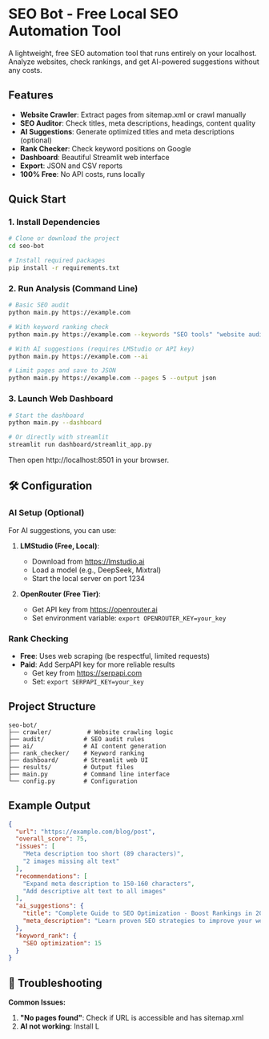 # SEO Bot - Free Local SEO Automation Tool

A lightweight, free SEO automation tool that runs entirely on your localhost. Analyze websites, check rankings, and get AI-powered suggestions without any costs.

##  Features

-  **Website Crawler**: Extract pages from sitemap.xml or crawl manually
- **SEO Auditor**: Check titles, meta descriptions, headings, content quality
-  **AI Suggestions**: Generate optimized titles and meta descriptions (optional)
-  **Rank Checker**: Check keyword positions on Google
-  **Dashboard**: Beautiful Streamlit web interface
-  **Export**: JSON and CSV reports
-  **100% Free**: No API costs, runs locally

## Quick Start

### 1. Install Dependencies

```bash
# Clone or download the project
cd seo-bot

# Install required packages
pip install -r requirements.txt
```

### 2. Run Analysis (Command Line)

```bash
# Basic SEO audit
python main.py https://example.com

# With keyword ranking check
python main.py https://example.com --keywords "SEO tools" "website audit"

# With AI suggestions (requires LMStudio or API key)
python main.py https://example.com --ai

# Limit pages and save to JSON
python main.py https://example.com --pages 5 --output json
```

### 3. Launch Web Dashboard

```bash
# Start the dashboard
python main.py --dashboard

# Or directly with streamlit
streamlit run dashboard/streamlit_app.py
```

Then open http://localhost:8501 in your browser.

## 🛠️ Configuration

### AI Setup (Optional)

For AI suggestions, you can use:

1. **LMStudio (Free, Local)**:
   - Download from https://lmstudio.ai
   - Load a model (e.g., DeepSeek, Mixtral)
   - Start the local server on port 1234

2. **OpenRouter (Free Tier)**:
   - Get API key from https://openrouter.ai
   - Set environment variable: `export OPENROUTER_KEY=your_key`

### Rank Checking

- **Free**: Uses web scraping (be respectful, limited requests)
- **Paid**: Add SerpAPI key for more reliable results
  - Get key from https://serpapi.com
  - Set: `export SERPAPI_KEY=your_key`

## Project Structure

```
seo-bot/
├── crawler/          # Website crawling logic
├── audit/           # SEO audit rules
├── ai/              # AI content generation
├── rank_checker/    # Keyword ranking
├── dashboard/       # Streamlit web UI
├── results/         # Output files
├── main.py          # Command line interface
└── config.py        # Configuration
```

## Example Output

```json
{
  "url": "https://example.com/blog/post",
  "overall_score": 75,
  "issues": [
    "Meta description too short (89 characters)",
    "2 images missing alt text"
  ],
  "recommendations": [
    "Expand meta description to 150-160 characters",
    "Add descriptive alt text to all images"
  ],
  "ai_suggestions": {
    "title": "Complete Guide to SEO Optimization - Boost Rankings in 2024",
    "meta_description": "Learn proven SEO strategies to improve your website rankings..."
  },
  "keyword_rank": {
    "SEO optimization": 15
  }
}
```

## 🔧 Troubleshooting

**Common Issues:**

1. **"No pages found"**: Check if URL is accessible and has sitemap.xml
2. **AI not working**: Install L